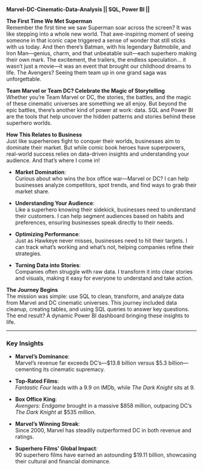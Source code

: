 **Marvel-DC-Cinematic-Data-Analysis || SQL, Power BI ||**


**The First Time We Met Superman**  
Remember the first time we saw Superman soar across the screen? It was like stepping into a whole new world. That awe-inspiring moment of seeing someone in that iconic cape triggered a sense of wonder that still sticks with us today. And then there’s Batman, with his legendary Batmobile, and Iron Man—genius, charm, and that unbeatable suit—each superhero making their own mark. The excitement, the trailers, the endless speculation… it wasn’t just a movie—it was an event that brought our childhood dreams to life. The Avengers? Seeing them team up in one grand saga was unforgettable.

**Team Marvel or Team DC? Celebrate the Magic of Storytelling**  
Whether you’re Team Marvel or DC, the stories, the battles, and the magic of these cinematic universes are something we all enjoy. But beyond the epic battles, there’s another kind of power at work: data. SQL and Power BI are the tools that help uncover the hidden patterns and stories behind these superhero worlds.

**How This Relates to Business**  
Just like superheroes fight to conquer their worlds, businesses aim to dominate their market. But while comic book heroes have superpowers, real-world success relies on data-driven insights and understanding your audience. And that’s where I come in! 

- **Market Domination**:  
  Curious about who wins the box office war—Marvel or DC? I can help businesses analyze competitors, spot trends, and find ways to grab their market share.

- **Understanding Your Audience**:  
  Like a superhero knowing their sidekick, businesses need to understand their customers. I can help segment audiences based on habits and preferences, ensuring businesses speak directly to their needs.

- **Optimizing Performance**:  
  Just as Hawkeye never misses, businesses need to hit their targets. I can track what’s working and what’s not, helping companies refine their strategies.

- **Turning Data into Stories**:  
  Companies often struggle with raw data. I transform it into clear stories and visuals, making it easy for everyone to understand and take action.

**The Journey Begins**  
The mission was simple: use SQL to clean, transform, and analyze data from Marvel and DC cinematic universes. This journey included data cleanup, creating tables, and using SQL queries to answer key questions. The end result? A dynamic Power BI dashboard bringing these insights to life.

---

### **Key Insights**

- **Marvel’s Dominance**:  
  Marvel’s revenue far exceeds DC’s—$13.8 billion versus $5.3 billion—cementing its cinematic supremacy.

- **Top-Rated Films**:  
  *Fantastic Four* leads with a 9.9 on IMDb, while *The Dark Knight* sits at 9.

- **Box Office King**:  
  *Avengers: Endgame* brought in a massive $858 million, outpacing DC’s *The Dark Knight* at $535 million.

- **Marvel’s Winning Streak**:  
  Since 2000, Marvel has steadily outperformed DC in both revenue and ratings.

- **Superhero Films’ Global Impact**:  
  90 superhero films have earned an astounding $19.11 billion, showcasing their cultural and financial dominance.
